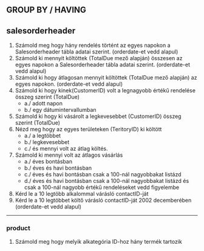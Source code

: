 ## GROUP BY / HAVING

## salesorderheader
1. Számold meg hogy hány rendelés történt az egyes napokon a Salesorderheader tábla adatai szerint. (orderdate-et vedd alapul)  
2. Számold ki mennyit költöttek (TotalDue mező alapján) összesen az egyes napokon a Salesorderheader tábla adatai szerint. (orderdate-et vedd alapul)  
3. Számold ki hogy átlagosan mennyit költöttek (TotalDue mező alapján) az egyes napokon.  (orderdate-et vedd alapul)  
4. Számold ki hogy kinek(CustomerID) volt a legnagyobb értékű rendelése  összeg szerint (TotalDue)
    * a./ adott napon  
    * b./ egy dátumintervallumban  
5. Számold ki hogy ki vásárolt a legkevesebbet (CustomerID) összeg szerint (TotalDue)
6. Nézd meg hogy az egyes területeken (TeritoryID) ki költött
    * a./ a legtöbbet
    * b./ legkevesebbet
    * c./ és mennyi volt az átlag költés.
7. Számold ki mennyi volt az átlagos vásárlás 
    * a./ éves bontásban  
    * b./ éves és havi bontásban
    * c./ éves és havi bontásban csak a 100-nál nagyobbakat listázd
    * d./ éves és havi bontásban csak a 100-nál nagyobbakat listázd és csak a 100-nál nagyobb értékű rendeléseket vedd figyelembe
8. Kérd le a 10 legtöbb alkalommal várásló contactID-ját  
9. Kérd le a 10 legtöbbet költő várásló contactID-ját 2002 decemberében (orderdate-et vedd alapul)      

---     

### product 
1. Számold meg hogy melyik alkategória ID-hoz hány termék tartozik
